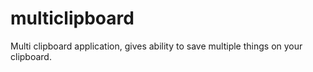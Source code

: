 # multiclipboard
Multi clipboard application, gives ability to save multiple things on your clipboard.
